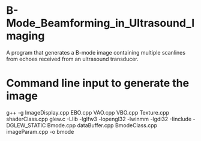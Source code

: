 # B-Mode_Beamforming_in_Ultrasound_Imaging
A program that generates a B-mode image containing multiple scanlines from echoes received from an ultrasound transducer.

# Command line input to generate the image
g++ -g ImageDisplay.cpp EBO.cpp VAO.cpp VBO.cpp Texture.cpp shaderClass.cpp glew.c -Llib -lglfw3 -lopengl32 -lwinmm -lgdi32 -Iinclude -DGLEW_STATIC Bmode.cpp dataBuffer.cpp BmodeClass.cpp imageParam.cpp -o bmode
